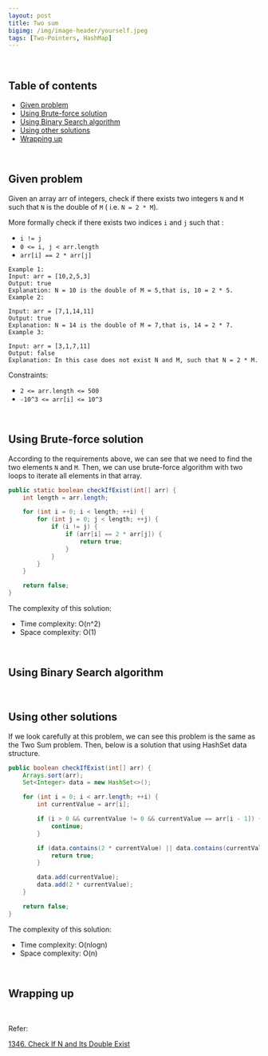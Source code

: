 ```yaml
---
layout: post
title: Two sum
bigimg: /img/image-header/yourself.jpeg
tags: [Two-Pointers, HashMap]
---
```





<br>

## Table of contents
- [Given problem](#given-problem)
- [Using Brute-force solution](#using-brute-force-solution)
- [Using Binary Search algorithm](#using-binary-search-algorithm)
- [Using other solutions](#using-other-solutions)
- [Wrapping up](#wrapping-up)


<br>

## Given problem

Given an array arr of integers, check if there exists two integers `N` and `M` such that `N` is the double of `M` ( i.e. `N = 2 * M`).

More formally check if there exists two indices `i` and `j` such that :
- `i != j`
- `0 <= i, j < arr.length`
- `arr[i] == 2 * arr[j]`

```
Example 1:
Input: arr = [10,2,5,3]
Output: true
Explanation: N = 10 is the double of M = 5,that is, 10 = 2 * 5.
Example 2:

Input: arr = [7,1,14,11]
Output: true
Explanation: N = 14 is the double of M = 7,that is, 14 = 2 * 7.
Example 3:

Input: arr = [3,1,7,11]
Output: false
Explanation: In this case does not exist N and M, such that N = 2 * M.
```

Constraints:
- `2 <= arr.length <= 500`
- `-10^3 <= arr[i] <= 10^3`


<br>

## Using Brute-force solution

According to the requirements above, we can see that we need to find the two elements `N` and `M`. Then, we can use brute-force algorithm with two loops to iterate all elements in that array.

```java
public static boolean checkIfExist(int[] arr) {
    int length = arr.length;

    for (int i = 0; i < length; ++i) {
        for (int j = 0; j < length; ++j) {
            if (i != j) {
                if (arr[i] == 2 * arr[j]) {
                    return true;
                }
            }
        }
    }

    return false;
}
```

The complexity of this solution:
- Time complexity: O(n^2)
- Space complexity: O(1)


<br>

## Using Binary Search algorithm





<br>

## Using other solutions

If we look carefully at this problem, we can see this problem is the same as the Two Sum problem. Then, below is a solution that using HashSet data structure.

```java
public boolean checkIfExist(int[] arr) {
    Arrays.sort(arr);
    Set<Integer> data = new HashSet<>();

    for (int i = 0; i < arr.length; ++i) {
        int currentValue = arr[i];

        if (i > 0 && currentValue != 0 && currentValue == arr[i - 1]) {
            continue;
        }

        if (data.contains(2 * currentValue) || data.contains(currentValue)) {
            return true;
        }

        data.add(currentValue);
        data.add(2 * currentValue);
    }

    return false;
}
```

The complexity of this solution:
- Time complexity: O(nlogn)
- Space complexity: O(n)


<br>

## Wrapping up




<br>

Refer:

[1346. Check If N and Its Double Exist](https://leetcode.com/problems/check-if-n-and-its-double-exist/)
